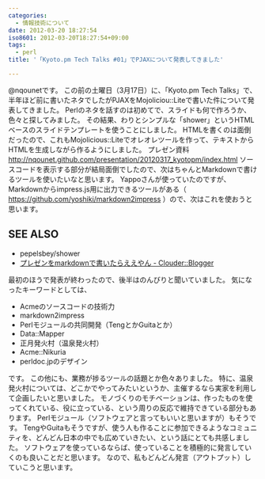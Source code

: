 ```yaml
---
categories:
  - 情報技術について
date: 2012-03-20 18:27:54
iso8601: 2012-03-20T18:27:54+09:00
tags:
  - perl
title: '「Kyoto.pm Tech Talks #01」でPJAXについて発表してきました'

---
```


<p>@nqounetです。
この前の土曜日（3月17日）に、「Kyoto.pm Tech Talks」で、半年ほど前に書いたネタでしたがPJAXをMojoliciou::Liteで書いた件について発表してきました。
Perlのネタを話すのは初めてで、スライドも何で作ろうか、色々と探してみました。
その結果、わりとシンプルな「shower」というHTMLベースのスライドテンプレートを使うことにしました。
HTMLを書くのは面倒だったので、これもMojolicious::Liteでオレオレツールを作って、テキストからHTMLを生成しながら作るようにしました。
プレゼン資料 <a href="http://nqounet.github.io/presentation/20120317_kyotopm/index.html">http://nqounet.github.com/presentation/20120317_kyotopm/index.html</a>
ソースコードを表示する部分が結局面倒でしたので、次はちゃんとMarkdownで書けるツールを使いたいなと思います。
Yappoさんが使っていたのですが、Markdownからimpress.js用に出力できるツールがある（ <a href="https://github.com/yoshiki/markdown2impress">https://github.com/yoshiki/markdown2impress</a> ）ので、次はこれを使おうと思います。</p>

<div id="see_also"><h2>SEE ALSO</h2><ul><li>pepelsbey/shower</li><li><a href="http://blog.clouder.jp/archives/001146.html">プレゼンをmarkdownで書いたらええやん - Clouder::Blogger</a></li></ul></div>

<p>
最初のほうで発表が終わったので、後半はのんびりと聞いていました。
気になったキーワードとしては、</p>

<ul>
<li>Acmeのソースコードの技術力</li>
<li>markdown2impress</li>
<li>Perlモジュールの共同開発（TengとかGuitaとか）</li>
<li>Data::Mapper</li>
<li>正月発火村（温泉発火村）</li>
<li>Acme::Nikuria</li>
<li>perldoc.jpのデザイン</li>
</ul>

<p>です。
この他にも、業務が捗るツールの話題とか色々ありました。
特に、温泉発火村については、どこかでやってみたいというか、主催するなら実家を利用して企画したいと思いました。
モノづくりのモチベーションは、作ったものを使ってくれている、役に立っている、という周りの反応で維持できている部分もあります。
Perlモジュール（ソフトウェアと言ってもいいと思いますが）もそうです。
TengやGuitaもそうですが、使う人も作ることに参加できるようなコミュニティを、どんどん日本の中でも広めていきたい、という話にとても共感しました。
ソフトウェアを使っているならば、使っていることを積極的に発言していくのも良いことだと思います。
なので、私もどんどん発言（アウトプット）していこうと思います。</p>
    	